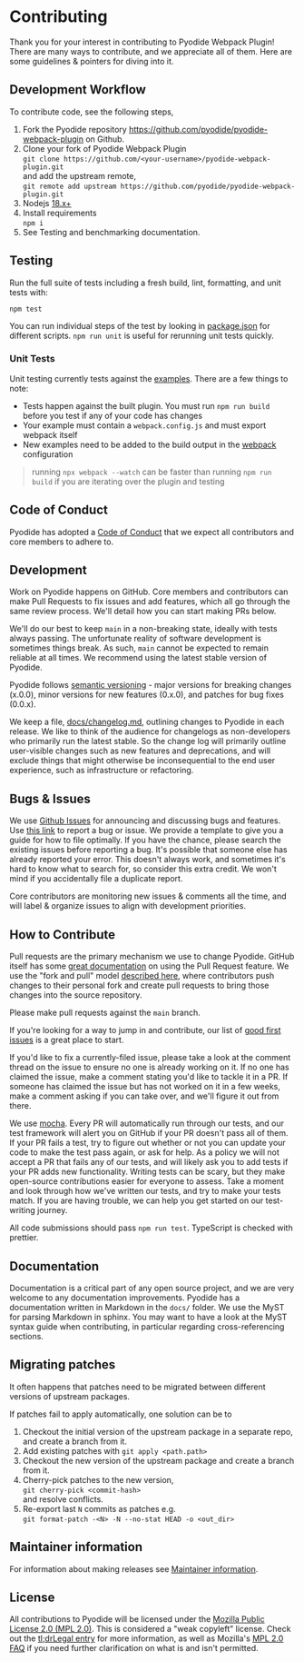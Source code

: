# Contributing

Thank you for your interest in contributing to Pyodide Webpack Plugin! There are many ways to contribute, and we appreciate all of them. Here are some guidelines & pointers for diving into it.

## Development Workflow

To contribute code, see the following steps,

1. Fork the Pyodide repository https://github.com/pyodide/pyodide-webpack-plugin on Github.
2. Clone your fork of Pyodide Webpack Plugin\
   `git clone https://github.com/<your-username>/pyodide-webpack-plugin.git`\
   and add the upstream remote,\
   `git remote add upstream https://github.com/pyodide/pyodide-webpack-plugin.git`
3. Nodejs [18.x+](https://nodejs.org/en/)
4. Install requirements\
   `npm i`
5. See Testing and benchmarking documentation.

## Testing

Run the full suite of tests including a fresh build, lint, formatting, and unit tests with:

```
npm test
```

You can run individual steps of the test by looking in [package.json](./package.json) for different scripts. `npm run unit` is useful for rerunning unit tests quickly.

### Unit Tests

Unit testing currently tests against the [examples](./examples/). There are a few things to note:

- Tests happen against the built plugin. You must run `npm run build` before you test if any of your code has changes
- Your example must contain a `webpack.config.js` and must export webpack itself
- New examples need to be added to the build output in the [webpack](./webpack/) configuration

> running `npx webpack --watch` can be faster than running `npm run build` if you are iterating over the plugin and testing

## Code of Conduct

Pyodide has adopted a [Code of Conduct](https://pyodide.org/en/stable/project/code-of-conduct.html#code-of-conduct) that we expect all contributors and core members to adhere to.

## Development

Work on Pyodide happens on GitHub. Core members and contributors can make Pull Requests to fix issues and add features, which all go through the same review process. We'll detail how you can start making PRs below.

We'll do our best to keep `main` in a non-breaking state, ideally with tests always passing. The unfortunate reality of software development is sometimes things break. As such, `main` cannot be expected to remain reliable at all times. We recommend using the latest stable version of Pyodide.

Pyodide follows [semantic versioning](http://semver.org/) - major versions for breaking changes (x.0.0), minor versions for new features (0.x.0), and patches for bug fixes (0.0.x).

We keep a file, [docs/changelog.md](./docs/changelog.md), outlining changes to Pyodide in each release. We like to think of the audience for changelogs as non-developers who primarily run the latest stable. So the change log will primarily outline user-visible changes such as new features and deprecations, and will exclude things that might otherwise be inconsequential to the end user experience, such as infrastructure or refactoring.

## Bugs & Issues

We use [Github Issues](https://github.com/pyodide/pyodide-webpack-plugin/issues) for announcing and discussing bugs and features. Use [this link](https://github.com/pyodide/pyodide-webpack-plugin/issues/new) to report a bug or issue. We provide a template to give you a guide for how to file optimally. If you have the chance, please search the existing issues before reporting a bug. It's possible that someone else has already reported your error. This doesn't always work, and sometimes it's hard to know what to search for, so consider this extra credit. We won't mind if you accidentally file a duplicate report.

Core contributors are monitoring new issues & comments all the time, and will label & organize issues to align with development priorities.

## How to Contribute

Pull requests are the primary mechanism we use to change Pyodide. GitHub itself has some [great documentation](https://help.github.com/articles/about-pull-requests/) on using the Pull Request feature. We use the "fork and pull" model [described here](https://help.github.com/articles/about-pull-requests/), where contributors push changes to their personal fork and create pull requests to bring those changes into the source repository.

Please make pull requests against the `main` branch.

If you're looking for a way to jump in and contribute, our list of [good first issues](https://github.com/pyodide/pyodide-webpack-plugin/labels/good%20first%20issue) is a great place to start.

If you'd like to fix a currently-filed issue, please take a look at the comment thread on the issue to ensure no one is already working on it. If no one has claimed the issue, make a comment stating you'd like to tackle it in a PR. If someone has claimed the issue but has not worked on it in a few weeks, make a comment asking if you can take over, and we'll figure it out from there.

We use [mocha](https://www.npmjs.com/package/mocha). Every PR will automatically run through our tests, and our test framework will alert you on GitHub if your PR doesn't pass all of them. If your PR fails a test, try to figure out whether or not you can update your code to make the test pass again, or ask for help. As a policy we will not accept a PR that fails any of our tests, and will likely ask you to add tests if your PR adds new functionality. Writing tests can be scary, but they make open-source contributions easier for everyone to assess. Take a moment and look through how we've written our tests, and try to make your tests match. If you are having trouble, we can help you get started on our test-writing journey.

All code submissions should pass `npm run test`. TypeScript is checked with prettier.

## Documentation

Documentation is a critical part of any open source project, and we are very welcome to any documentation improvements. Pyodide has a documentation written in Markdown in the `docs/` folder. We use the MyST for parsing Markdown in sphinx. You may want to have a look at the MyST syntax guide when contributing, in particular regarding cross-referencing sections.

## Migrating patches

It often happens that patches need to be migrated between different versions of upstream packages.

If patches fail to apply automatically, one solution can be to

1. Checkout the initial version of the upstream package in a separate repo, and create a branch from it.
2. Add existing patches with `git apply <path.path>`
3. Checkout the new version of the upstream package and create a branch from it.
4. Cherry-pick patches to the new version,\
   `git cherry-pick <commit-hash>`\
   and resolve conflicts.
5. Re-export last `N` commits as patches e.g.\
   `git format-patch -<N> -N --no-stat HEAD -o <out_dir>`

## Maintainer information

For information about making releases see [Maintainer information](https://pyodide.org/en/stable/development/maintainers.html#maintainer-information).

## License

All contributions to Pyodide will be licensed under the [Mozilla Public License 2.0 (MPL 2.0)](https://www.mozilla.org/en-US/MPL/2.0/). This is considered a "weak copyleft" license. Check out the [tl;drLegal entry](<https://tldrlegal.com/license/mozilla-public-license-2.0-(mpl-2)>) for more information, as well as Mozilla's [MPL 2.0 FAQ](https://www.mozilla.org/en-US/MPL/2.0/FAQ/) if you need further clarification on what is and isn't permitted.
